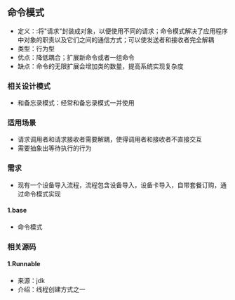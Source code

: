 ## 命令模式
* 定义：:将"请求"封装成对象，以便使用不同的请求；命令模式解决了应用程序中对象的职责以及它们之间的通信方式；可以使发送者和接收者完全解耦
* 类型：行为型
* 优点：降低耦合；扩展新命令或者一组命令
* 缺点：命令的无限扩展会增加类的数量，提高系统实现复杂度

### 相关设计模式
* 和备忘录模式：经常和备忘录模式一并使用

### 适用场景
* 请求调用者和请求接收者需要解耦，使得调用者和接收者不直接交互
* 需要抽象出等待执行的行为

### 需求
* 现有一个设备导入流程，流程包含设备导入，设备卡导入，自带套餐订购，通过命令模式实现

#### 1.base
* 命令模式

### 相关源码
#### 1.Runnable
* 来源：jdk
* 介绍：线程创建方式之一


